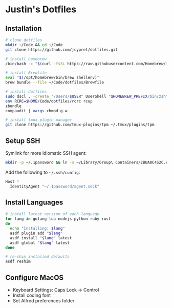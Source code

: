 # Justin's Dotfiles

## Installation

```bash
# clone dotfiles
mkdir ~/Code && cd ~/Code
git clone https://github.com/jcypret/dotfiles.git

# install homebrew
/bin/bash -c "$(curl -fsSL https://raw.githubusercontent.com/Homebrew/install/HEAD/install.sh)"

# install Brewfile
eval "$(/opt/homebrew/bin/brew shellenv)"
brew bundle --file ~/Code/dotfiles/Brewfile

# install dotfiles
sudo dscl . -create "/Users/$USER" UserShell "$HOMEBREW_PREFIX/bin/zsh"
env RCRC=$HOME/Code/dotfiles/rcrc rcup
zbundle
compaudit | xargs chmod g-w

# install tmux plugin manager
git clone https://github.com/tmux-plugins/tpm ~/.tmux/plugins/tpm
```

## Setup SSH

Symlink for more idiomatic SSH agent:

```bash
mkdir -p ~/.1password && ln -s ~/Library/Group\ Containers/2BUA8C4S2C.com.1password/t/agent.sock ~/.1password/agent.sock
```

Add the following to `~/.ssh/config`:

```bash
Host *
  IdentityAgent "~/.1password/agent.sock"
```

## Install Languages

```bash
# install latest version of each language
for lang in golang lua nodejs python ruby rust
do
  echo "Installing: $lang"
  asdf plugin add "$lang"
  asdf install "$lang" latest
  asdf global "$lang" latest
done

# re-shim installed defaults
asdf reshim
```

## Configure MacOS

- Keyboard Settings: Caps Lock -> Control
- Install coding font
- Set Alfred preferences folder
